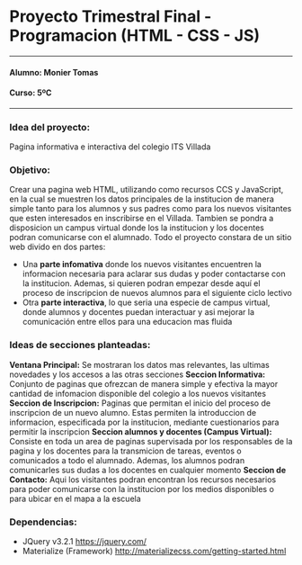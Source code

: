 # **Proyecto Trimestral Final - Programacion (HTML - CSS - JS)**
---
#### **Alumno:** Monier Tomas
#### **Curso:** 5ºC

---

### **Idea del proyecto:** 
Pagina informativa e interactiva del colegio ITS Villada

### **Objetivo:**
Crear una pagina web HTML, utilizando como recursos CCS y JavaScript, en la cual se
muestren los datos principales de la institucion de manera simple tanto para los alumnos y sus
padres como para los nuevos visitantes que esten interesados en inscribirse en el Villada. Tambien
se pondra a disposicion un campus virtual donde los la institucion y los docentes podran
comunicarse con el alumnado.
Todo el proyecto constara de un sitio web divido en dos partes:
- Una **parte infomativa** donde los nuevos visitantes encuentren la informacion necesaria para
aclarar sus dudas y poder contactarse con la institucion. Ademas, si quieren podran empezar
desde aquí el proceso de inscripcion de nuevos alumnos para el siguiente ciclo lectivo
- Otra **parte interactiva**, lo que seria una especie de campus virtual, donde alumnos y
docentes puedan interactuar y asi mejorar la comunicación entre ellos para una educacion
mas fluida

### **Ideas de secciones planteadas:**
**Ventana Principal:**  Se mostraran los datos mas relevantes, las ultimas novedades y los accesos a las otras secciones
**Seccion Informativa:** Conjunto de paginas que ofrezcan de manera simple y efectiva la mayor cantidad de infomacion disponible del colegio a los nuevos visitantes
**Seccion de Inscripcion:** Paginas que permitan el inicio del proceso de inscripcion de un nuevo alumno. Estas permiten la introduccion de informacion, especificada por la institucion, mediante cuestionarios para permitir la inscripcion
**Seccion alumnos y docentes (Campus Virtual):** Consiste en toda un area de paginas supervisada por los responsables de la pagina y los docentes para la transmicion de tareas, eventos o comunicados a todo el alumnado. Ademas, los alumnos podran comunicarles sus dudas a los docentes en cualquier momento
**Seccion de Contacto:** Aqui los visitantes podran encontran los recursos necesarios para poder comunicarse con la institucion por los medios disponibles o para ubicar en el mapa a la escuela

### **Dependencias:**
- JQuery v3.2.1 
https://jquery.com/
- Materialize (Framework)
http://materializecss.com/getting-started.html
